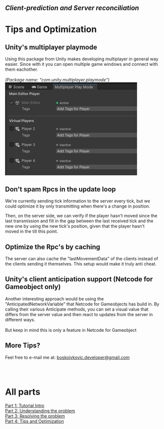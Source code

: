 ## *Client-prediction and Server reconciliation*

# Tips and Optimization

## Unity's multiplayer playmode
Using this package from Unity makes developing multiplayer in general way easier. Since with it you can open multiple game windows and connect with them eachother. <br> <br>
*(Package name: "com.unity.multiplayer.playmode")* <br>
![multiplay](images/multiplay.PNG?raw=true)

## Don't spam Rpcs in the update loop
We're currently sending tick information to the server every tick, but we could optimize it by only transmitting when there's a change in position.

Then, on the server side, we can verify if the player hasn't moved since the last transmission and fill in the gap between the last received tick and the new one by using the new tick's position, given that the player hasn't moved in the till this point.

## Optimize the Rpc's by caching
The server can also cache the "lastMovementData" of the clients instead of the clients sending it themselves. This setup would make it truly anti cheat.

## Unity's client anticipation support (Netcode for Gameobject **only**)
Another interesting approach would be using the "AnticipatedNetworkVariable" that Netcode for Gameobjects has build in. By calling their various Anticipate methods, you can set a visual value that differs from the server value and then react to updates from the server in different ways. <br> <br> But keep in mind this is only a feature in Netcode for Gameobject

## More Tips? <br>
Feel free to e-mail me at: boskoivkovic.developer@gmail.com

<br> <br>
# All parts
[Part 1: Tutorial Intro](Part_1.md)  <br>
[Part 2: Understanding the problem](Part_2.md)  <br>
[Part 3: Resolving the problem](Part_3.md)  <br>
[Part 4: Tips and Optimization](Part_4.md)
